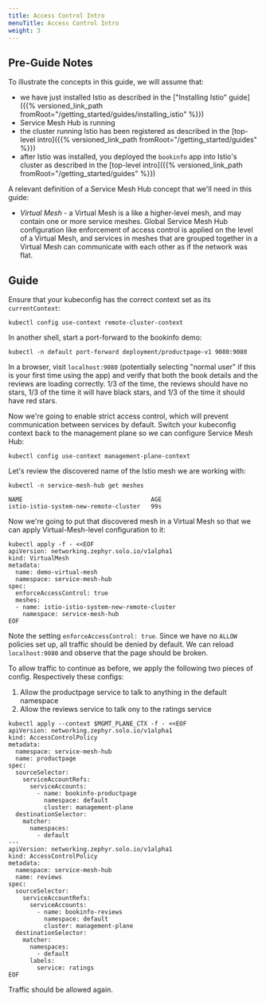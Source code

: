 ```yaml
---
title: Access Control Intro
menuTitle: Access Control Intro
weight: 3
---
```


## Pre-Guide Notes

To illustrate the concepts in this guide, we will assume that:

* we have just installed Istio as described in the ["Installing Istio" guide]({{% versioned_link_path fromRoot="/getting_started/guides/installing_istio" %}})
* Service Mesh Hub is running
* the cluster running Istio has been registered as described in the [top-level intro]({{% versioned_link_path fromRoot="/getting_started/guides" %}})
* after Istio was installed, you deployed the `bookinfo` app into Istio's cluster as described in the [top-level intro]({{% versioned_link_path fromRoot="/getting_started/guides" %}})

A relevant definition of a Service Mesh Hub concept that we'll need in this guide:

* *Virtual Mesh* - a Virtual Mesh is a like a higher-level mesh, and may contain one or more service meshes. 
Global Service Mesh Hub configuration like enforcement of access control is applied on the level of a Virtual Mesh, and 
services in meshes that are grouped together in a Virtual Mesh can communicate with each other as if the network was flat.

## Guide

Ensure that your kubeconfig has the correct context set as its `currentContext`:

```shell
kubectl config use-context remote-cluster-context
```

In another shell, start a port-forward to the bookinfo demo:

```shell
kubectl -n default port-forward deployment/productpage-v1 9080:9080
```

In a browser, visit `localhost:9080` (potentially selecting "normal user" if this is your first time using the app)
and verify that both the book details and the reviews are loading correctly. 1/3 of the time, the reviews should have
no stars, 1/3 of the time it will have black stars, and 1/3 of the time it should have red stars.

Now we're going to enable strict access control, which will prevent communication between services by default. Switch your
kubeconfig context back to the management plane so we can configure Service Mesh Hub:

```shell
kubectl config use-context management-plane-context
```

Let's review the discovered name of the Istio mesh we are working with:

```shell
kubectl -n service-mesh-hub get meshes
```

```
NAME                                    AGE
istio-istio-system-new-remote-cluster   99s
```

Now we're going to put that discovered mesh in a Virtual Mesh so that we can apply Virtual-Mesh-level configuration to it:

```shell
kubectl apply -f - <<EOF
apiVersion: networking.zephyr.solo.io/v1alpha1
kind: VirtualMesh
metadata:
  name: demo-virtual-mesh
  namespace: service-mesh-hub
spec:
  enforceAccessControl: true
  meshes:
  - name: istio-istio-system-new-remote-cluster
    namespace: service-mesh-hub
EOF
```

Note the setting `enforceAccessControl: true`. Since we have no `ALLOW` policies set up, all traffic should be denied by default.
We can reload `localhost:9080` and observe that the page should be broken. 

To allow traffic to continue as before, we apply the following two pieces of config. Respectively these
configs:

1. Allow the productpage service to talk to anything in the default namespace
2. Allow the reviews service to talk ony to the ratings service

```shell
kubectl apply --context $MGMT_PLANE_CTX -f - <<EOF
apiVersion: networking.zephyr.solo.io/v1alpha1
kind: AccessControlPolicy
metadata:
  namespace: service-mesh-hub
  name: productpage
spec:
  sourceSelector:
    serviceAccountRefs:
      serviceAccounts:
        - name: bookinfo-productpage
          namespace: default
          cluster: management-plane
  destinationSelector:
    matcher:
      namespaces:
        - default
---
apiVersion: networking.zephyr.solo.io/v1alpha1
kind: AccessControlPolicy
metadata:
  namespace: service-mesh-hub
  name: reviews
spec:
  sourceSelector:
    serviceAccountRefs:
      serviceAccounts:
        - name: bookinfo-reviews
          namespace: default
          cluster: management-plane
  destinationSelector:
    matcher:
      namespaces:
        - default
      labels:
        service: ratings
EOF
```

Traffic should be allowed again.
